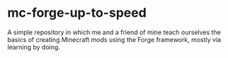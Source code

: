 # mc-forge-up-to-speed
A simple repository in which me and a friend of mine teach ourselves the basics of creating Minecraft mods using the Forge framework, mostly via learning by doing.
